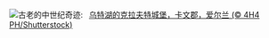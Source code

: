 ![](https://www.bing.com/th?id=OHR.CavanCastle_ZH-CN7109317900_UHD.jpg&w=1000)古老的中世纪奇迹:&nbsp;&ensp;[乌特湖的克拉夫特城堡，卡文郡，爱尔兰 (© 4H4 PH/Shutterstock)](https://www.bing.com/th?id=OHR.CavanCastle_ZH-CN7109317900_UHD.jpg)
<br><br/>
